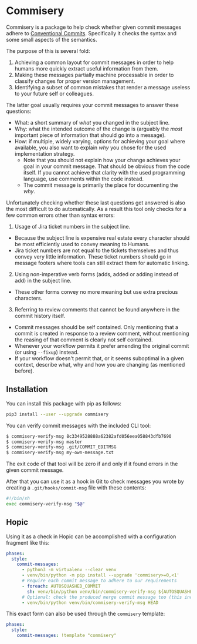# Commisery

Commisery is a package to help check whether given commit messages adhere to [Conventional Commits].
Specifically it checks the syntax and some small aspects of the semantics.

The purpose of this is several fold:

1. Achieving a common layout for commit messages in order to help humans more quickly extract useful information from them.
2. Making these messages partially machine processable in order to classify changes for proper version management.
3. Identifying a subset of common mistakes that render a message useless to your future self or colleagues.

The latter goal usually requires your commit messages to answer these questions:
* What: a short summary of _what_ you changed in the subject line.
* Why: what the intended outcome of the change is (arguably the _most_ important piece of information that should go into a message).
* How: if multiple, widely varying, options for achieving your goal where available, you also want to explain _why_ you chose for the used implementation strategy.
  - Note that you should not explain how your change achieves your goal in your commit message.
    That should be obvious from the code itself.
    If you cannot achieve that clarity with the used programming language, use comments within the code instead.
  - The commit message is primarily the place for documenting the _why_.

Unfortunately checking whether these last questions get answered is also the most difficult to do automatically.
As a result this tool only checks for a few common errors other than syntax errors:
1. Usage of Jira ticket numbers in the subject line.
  - Because the subject line is expensive real estate every character should be most efficiently used to convey meaning to Humans.
  - Jira ticket numbers are not equal to the tickets themselves and thus convey very little information.
    These ticket numbers should go in message footers where tools can still extract them for automatic linking.
2. Using non-imperative verb forms (adds, added or adding instead of add) in the subject line.
  - These other forms convey no more meaning but use extra precious characters.
3. Referring to review comments that cannot be found anywhere in the commit history itself.
  - Commit messages should be self contained.
    Only mentioning that a commit is created in response to a review comment, without mentioning the reasing of that comment is clearly not self contained.
  - Whenever your workflow permits it prefer amending the original commit (or using `--fixup`) instead.
  - If your workflow doesn't permit that, or it seems suboptimal in a given context, describe what, why and how you are changing (as mentioned before).

## Installation

You can install this package with pip as follows:

```sh
pip3 install --user --upgrade commisery
```

You can verify commit messages with the included CLI tool:

```sh
$ commisery-verify-msg 8c3349528888a62382afd056eea058843dfb7690
$ commisery-verify-msg master
$ commisery-verify-msg .git/COMMIT_EDITMSG
$ commisery-verify-msg my-own-message.txt
```

The exit code of that tool will be zero if and only if it found errors in the given commit message.

After that you can use it as a hook in Git to check messages you wrote by creating a `.git/hooks/commit-msg` file with these contents:
```sh
#!/bin/sh
exec commisery-verify-msg "$@"
```

## Hopic

Using it as a check in Hopic can be accomplished with a configuration fragment like this:
```yaml
phases:
  style:
    commit-messages:
      - python3 -m virtualenv --clear venv
      - venv/bin/python -m pip install --upgrade 'commisery>=0,<1'
      # Require each commit message to adhere to our requirements
      - foreach: AUTOSQUASHED_COMMIT
        sh: venv/bin/python venv/bin/commisery-verify-msg ${AUTOSQUASHED_COMMIT}
      # Optional: check the produced merge commit message too (this includes the PR title)
      - venv/bin/python venv/bin/commisery-verify-msg HEAD
```

This exact form can also be used through the `commisery` template:

```yaml
phases:
  style:
    commit-messages: !template "commisery"
```

[Conventional Commits]: https://www.conventionalcommits.org/en/v1.0.0/
